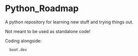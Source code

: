 # Python_Roadmap
A python repository for learning new stuff and trying things out.

Not meant to be used as standalone code!

Coding alongside:
```bash
  boot.dev
```
